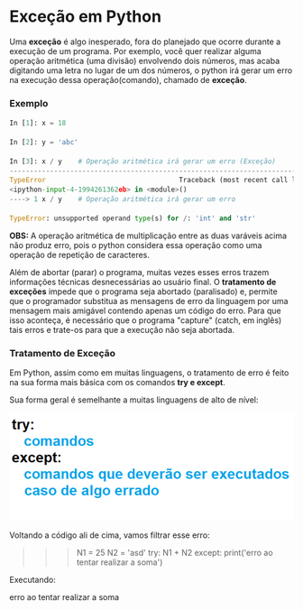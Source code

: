 # Exceção em Python

Uma **exceção** é algo inesperado, fora do planejado que ocorre durante a execução de um programa. Por exemplo, você quer realizar alguma operação aritmética (uma divisão) envolvendo dois números, 
mas acaba digitando uma letra no lugar de um dos números, o python irá gerar um erro na execução dessa operação(comando), chamado de **exceção**. 

### Exemplo
``` python
In [1]: x = 18

In [2]: y = 'abc'

In [3]: x / y    # Operação aritmética irá gerar um erro (Exceção)
---------------------------------------------------------------------------
TypeError                                 Traceback (most recent call last)
<ipython-input-4-1994261362eb> in <module>()
----> 1 x / y    # Operação aritmética irá gerar um erro

TypeError: unsupported operand type(s) for /: 'int' and 'str'

```
**OBS:** A operação aritmética de multiplicação entre as duas varáveis acima não produz erro, pois o python considera essa operação como uma operação de repetição de caracteres.

Além de abortar (parar) o programa, muitas vezes esses erros trazem informações técnicas desnecessárias ao usuário final. O **tratamento de exceções** impede que o programa seja abortado (paralisado) e,
permite que o programador substitua as mensagens de erro da linguagem por uma mensagem mais amigável contendo apenas um código do erro. 
Para que isso aconteça, é necessário que o programa "capture" (catch, em inglês) tais erros e trate-os para que a execução não seja abortada.

### Tratamento de Exceção

Em Python, assim como em muitas linguagens, o tratamento de erro é feito na sua forma mais básica com os comandos **try e except**.

Sua forma geral é semelhante a muitas linguagens de alto de nível:

![excecao](/imagens/try.png)

Voltando a código ali de cima, vamos filtrar esse erro:

>>> N1 = 25
>>> N2 = 'asd'
>>> try:
    N1 + N2
except:
    print('erro ao tentar realizar a soma')

Executando:

erro ao tentar realizar a soma
>>>
